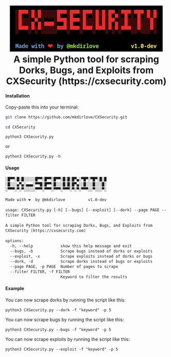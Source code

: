 <h1 align="center">
  <br>
  <a href="https://github.com/mkdirlove/CXSecurity"><img src="https://github.com/mkdirlove/CXSecurity/blob/main/logo.png" alt="CXSecurity"></a>
  <br>
  A simple Python tool for scraping Dorks, Bugs, and Exploits from CXSecurity (https://cxsecurity.com)
  <br>
</h1>

#### Installation

Copy-paste this into your terminal:

```sh
git clone https://github.com/mkdirlove/CXSecurity.git
```
```
cd CXSecurity
```
```
python3 CXSecurity.py
```
or
```
python3 CXSecurity.py -h
```
#### Usage
```   
░█▀▀░█░█░░░░░█▀▀░█▀▀░█▀▀░█░█░█▀▄░▀█▀░▀█▀░█░█
░█░░░▄▀▄░▄▄▄░▀▀█░█▀▀░█░░░█░█░█▀▄░░█░░░█░░░█░
░▀▀▀░▀░▀░░░░░▀▀▀░▀▀▀░▀▀▀░▀▀▀░▀░▀░▀▀▀░░▀░░░▀░ 

Made with ❤️  by @mkdirlove          v1.0-dev

usage: CXSecurity.py [-h] [--bugs] [--exploit] [--dork] --page PAGE --filter FILTER

A simple Python tool for scraping Dorks, Bugs, and Exploits from CXSecurity (https://cxsecurity.com)

options:
  -h, --help            show this help message and exit
  --bugs, -b            Scrape bugs instead of dorks or exploits
  --exploit, -x         Scrape exploits instead of dorks or bugs
  --dork, -d            Scrape dorks instead of bugs or exploits
  --page PAGE, -p PAGE  Number of pages to scrape
  --filter FILTER, -f FILTER
                        Keyword to filter the results
```
#### Example

You can now scrape dorks by running the script like this:
```
python3 CXSecurity.py --dork -f "keyword" -p 5
```

You can now scrape bugs by running the script like this:
```
python3 CXSecurity.py --bugs -f "keyword" -p 5
```

You can now scrape exploits by running the script like this:
```
python3 CXSecurity.py --exploit -f "keyword" -p 5
```
